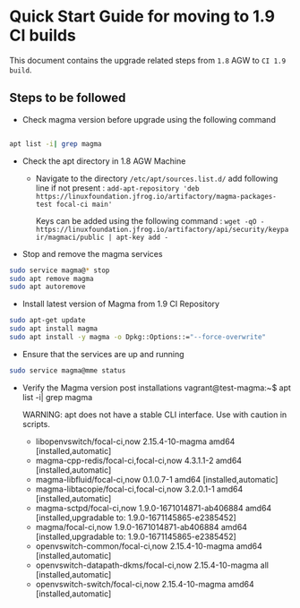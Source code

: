 # Quick Start Guide for moving to 1.9 CI builds

This document contains the upgrade related steps from  `1.8` AGW to `CI 1.9 build`.

## Steps to be followed
* Check magma version before upgrade using the following command

```bash

apt list -i| grep magma

```

* Check the apt directory in 1.8 AGW Machine

  - Navigate to the directory `/etc/apt/sources.list.d/` add following line if not present :
     ```add-apt-repository 'deb https://linuxfoundation.jfrog.io/artifactory/magma-packages-test focal-ci main'```

     Keys can be added using the following command : 
     ```wget -qO - https://linuxfoundation.jfrog.io/artifactory/api/security/keypair/magmaci/public | apt-key add -``` 
 
    
* Stop and remove the magma services 

```bash
sudo service magma@* stop
sudo apt remove magma
sudo apt autoremove

```

* Install latest version of Magma from 1.9 CI Repository 

```bash
sudo apt-get update
sudo apt install magma
sudo apt install -y magma -o Dpkg::Options::="--force-overwrite"
```

 

* Ensure that the services are up and running 

```bash
sudo service magma@mme status
```

* Verify the Magma version post installations 
vagrant@test-magma:~$ apt list -i| grep magma

  WARNING: apt does not have a stable CLI interface. Use with caution in scripts.
  - libopenvswitch/focal-ci,now 2.15.4-10-magma amd64 [installed,automatic]
  - magma-cpp-redis/focal-ci,focal-ci,now 4.3.1.1-2 amd64 [installed,automatic]
  - magma-libfluid/focal-ci,now 0.1.0.7-1 amd64 [installed,automatic]
  - magma-libtacopie/focal-ci,focal-ci,now 3.2.0.1-1 amd64 [installed,automatic]
  - magma-sctpd/focal-ci,now 1.9.0-1671014871-ab406884 amd64 [installed,upgradable to: 1.9.0-1671145865-e2385452]
  - magma/focal-ci,now 1.9.0-1671014871-ab406884 amd64 [installed,upgradable to: 1.9.0-1671145865-e2385452]
  - openvswitch-common/focal-ci,now 2.15.4-10-magma amd64 [installed,automatic]
  - openvswitch-datapath-dkms/focal-ci,now 2.15.4-10-magma all [installed,automatic]
  - openvswitch-switch/focal-ci,now 2.15.4-10-magma amd64 [installed,automatic]
```
